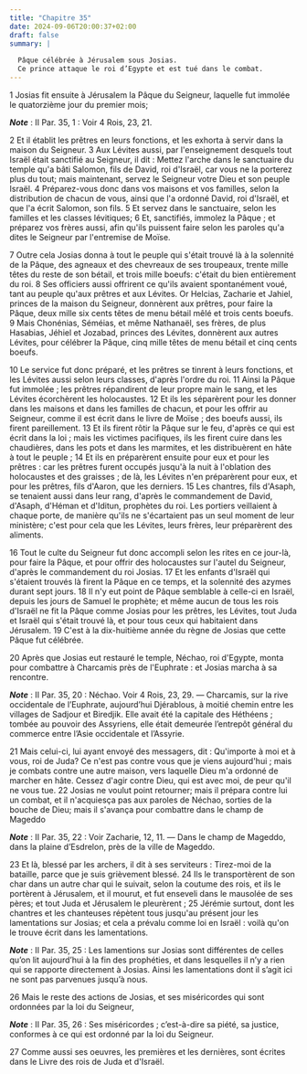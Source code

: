 ```yaml
---
title: "Chapitre 35"
date: 2024-09-06T20:00:37+02:00
draft: false
summary: |
  
  Pâque célébrée à Jérusalem sous Josias.
  Ce prince attaque le roi d’Egypte et est tué dans le combat.
---
```



1 Josias fit ensuite à Jérusalem la Pâque du Seigneur, laquelle fut immolée le quatorzième jour du premier mois;

***Note*** :  II Par. 35, 1 : Voir 4 Rois, 23, 21.

2 Et il établit les prêtres en leurs fonctions, et les exhorta à servir dans la maison du Seigneur. 3 Aux Lévites aussi, par l'enseignement desquels tout Israël était sanctifié au Seigneur, il dit : Mettez l'arche dans le sanctuaire du temple qu'a bâti Salomon, fils de David, roi d'Israël, car vous ne la porterez plus du tout; mais maintenant, servez le Seigneur votre Dieu et son peuple Israël. 4 Préparez-vous donc dans vos maisons et vos familles, selon la distribution de chacun de vous, ainsi que l'a ordonné David, roi d'Israël, et que l'a écrit Salomon, son fils. 5 Et servez dans le sanctuaire, selon les familles et les classes lévitiques; 6 Et, sanctifiés, immolez la Pâque ; et préparez vos frères aussi, afin qu'ils puissent faire selon les paroles qu'a dites le Seigneur par l'entremise de Moïse.


7 Outre cela Josias donna à tout le peuple qui s'était trouvé là à la solennité de la Pâque, des agneaux et des chevreaux de ses troupeaux, trente mille têtes du reste de son bétail, et trois mille boeufs: c'était du bien entièrement du roi. 8 Ses officiers aussi offrirent ce qu'ils avaient spontanément voué, tant au peuple qu'aux prêtres et aux Lévites. Or Helcias, Zacharie et Jahiel, princes de la maison du Seigneur, donnèrent aux prêtres, pour faire la Pâque, deux mille six cents têtes de menu bétail mêlé et trois cents boeufs. 9 Mais Chonénias, Séméias, et même Nathanaël, ses frères, de plus Hasabias, Jéhiel et Jozabad, princes des Lévites, donnèrent aux autres Lévites, pour célébrer la Pâque, cinq mille têtes de menu bétail et cinq cents boeufs.


10 Le service fut donc préparé, et les prêtres se tinrent à leurs fonctions, et les Lévites aussi selon leurs classes, d'après l'ordre du roi. 11 Ainsi la Pâque fut immolée ; les prêtres répandirent de leur propre main le sang, et les Lévites écorchèrent les holocaustes. 12 Et ils les séparèrent pour les donner dans les maisons et dans les familles de chacun, et pour les offrir au Seigneur, comme il est écrit dans le livre de Moïse ; des boeufs aussi, ils firent pareillement. 13 Et ils firent rôtir la Pâque sur le feu, d'après ce qui est écrit dans la loi ; mais les victimes pacifiques, ils les firent cuire dans les chaudières, dans les pots et dans les marmites, et les distribuèrent en hâte à tout le peuple ; 14 Et ils en préparèrent ensuite pour eux et pour les prêtres : car les prêtres furent occupés jusqu'à la nuit à l'oblation des holocaustes et des graisses ; de là, les Lévites n'en préparèrent pour eux, et pour les prêtres, fils d'Aaron, que les derniers. 15 Les chantres, fils d'Asaph, se tenaient aussi
dans leur rang, d'après le commandement de David, d'Asaph, d'Héman et d'Iditun, prophètes du roi. Les portiers veillaient à chaque porte, de manière qu'ils ne s'écartaient pas un seul moment de leur ministère; c'est pour cela que les Lévites, leurs frères, leur préparèrent des aliments.


16 Tout le culte du Seigneur fut donc accompli selon les rites en ce jour-là, pour faire la Pâque, et pour offrir des holocaustes sur l'autel du Seigneur, d'après le commandement du roi Josias. 17 Et les enfants d'Israël qui s'étaient trouvés là firent la Pâque en ce temps, et la solennité des azymes durant sept jours. 18 Il n'y eut point de Pâque semblable à celle-ci en Israël, depuis les jours de Samuel le prophète; et même aucun de tous les rois d'Israël ne fit la Pâque comme Josias pour les prêtres, les Lévites, tout Juda et Israël qui s'était trouvé là, et pour tous ceux qui habitaient dans Jérusalem. 19 C'est à la dix-huitième année du règne de Josias que cette Pâque fut célébrée.


20 Après que Josias eut restauré le temple, Néchao, roi d'Egypte, monta pour combattre à Charcamis près de l'Euphrate : et Josias marcha à sa rencontre.

***Note*** :  II Par. 35, 20 : Néchao. Voir 4 Rois, 23, 29. ― Charcamis, sur la rive occidentale de l’Euphrate, aujourd’hui Djérablous, à moitié chemin entre les villages de Sadjour et Biredjik. Elle avait été la capitale des Héthéens ; tombée au pouvoir des Assyriens, elle était demeurée l’entrepôt général du commerce entre l’Asie occidentale et l’Assyrie.

21 Mais celui-ci, lui ayant envoyé des messagers, dit : Qu'importe à moi et à vous, roi de Juda? Ce n'est pas contre vous que je viens aujourd'hui ; mais je combats contre une autre maison, vers laquelle Dieu m'a ordonné de marcher en hâte. Cessez d'agir contre Dieu, qui est avec moi, de peur qu'il ne vous tue. 22 Josias ne voulut point retourner; mais il prépara contre lui un combat, et il n'acquiesça pas aux paroles de Néchao, sorties de la bouche de Dieu; mais il s'avança pour combattre dans le champ de Mageddo

***Note*** :  II Par. 35, 22 : Voir Zacharie, 12, 11. ― Dans le champ de Mageddo, dans la plaine d’Esdrelon, près de la ville de Mageddo.

23 Et là, blessé par les archers, il dit à ses serviteurs : Tirez-moi de la bataille, parce que je suis grièvement blessé. 24 Ils le transportèrent de son char dans un autre char qui le suivait, selon la coutume des rois, et ils le portèrent à Jérusalem, et il mourut, et fut enseveli dans le mausolée de ses pères; et tout Juda et Jérusalem le pleurèrent ; 25 Jérémie surtout, dont les chantres et les chanteuses répètent tous jusqu'au présent jour les lamentations sur Josias; et cela a prévalu comme loi en Israël : voilà qu'on le trouve écrit dans les lamentations.

***Note*** :  II Par. 35, 25 : Les lamentions sur Josias sont différentes de celles qu’on lit aujourd’hui à la fin des prophéties, et dans lesquelles il n’y a rien qui se rapporte directement à Josias. Ainsi les lamentations dont il s’agit ici ne sont pas parvenues jusqu’à nous.


26 Mais le reste des actions de Josias, et ses miséricordes qui sont ordonnées par la loi du Seigneur,

***Note*** :  II Par. 35, 26 : Ses miséricordes ; c’est-à-dire sa piété, sa justice, conformes à ce qui est ordonné par la loi du Seigneur.

27 Comme aussi ses oeuvres, les premières et les dernières, sont écrites dans le Livre des rois de Juda et d'Israël.

